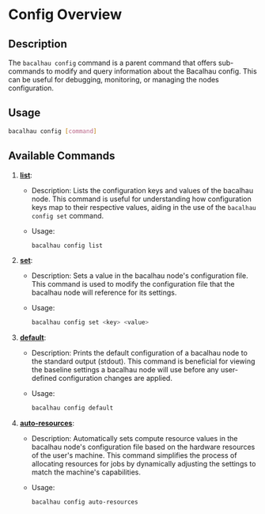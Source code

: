 # Config Overview

## Description

The `bacalhau config` command is a parent command that offers sub-commands to modify and query information about the Bacalhau config. This can be useful for debugging, monitoring, or managing the nodes configuration.

## Usage

```bash
bacalhau config [command]
```

## Available Commands

1. [**list**](../../all-flags.md#list):
   * Description: Lists the configuration keys and values of the bacalhau node. This command is useful for understanding how configuration keys map to their respective values, aiding in the use of the `bacalhau config set` command.
   *   Usage:

       ```bash
       bacalhau config list
       ```
2. [**set**](../../all-flags.md#set):
   * Description: Sets a value in the bacalhau node's configuration file. This command is used to modify the configuration file that the bacalhau node will reference for its settings.
   *   Usage:

       ```bash
       bacalhau config set <key> <value>
       ```
3. [**default**](../../all-flags.md#default):
   * Description: Prints the default configuration of a bacalhau node to the standard output (stdout). This command is beneficial for viewing the baseline settings a bacalhau node will use before any user-defined configuration changes are applied.
   *   Usage:

       ```bash
       bacalhau config default
       ```
4. [**auto-resources**](auto-resources.md):
   * Description: Automatically sets compute resource values in the bacalhau node's configuration file based on the hardware resources of the user's machine. This command simplifies the process of allocating resources for jobs by dynamically adjusting the settings to match the machine's capabilities.
   *   Usage:

       ```bash
       bacalhau config auto-resources
       ```

